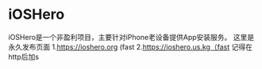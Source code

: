 # iOSHero
iOSHero是一个非盈利项目，主要针对iPhone老设备提供App安装服务。
这里是永久发布页面
1.https://ioshero.org (fast
2.https://ioshero.us.kg（fast
记得在http后加s
